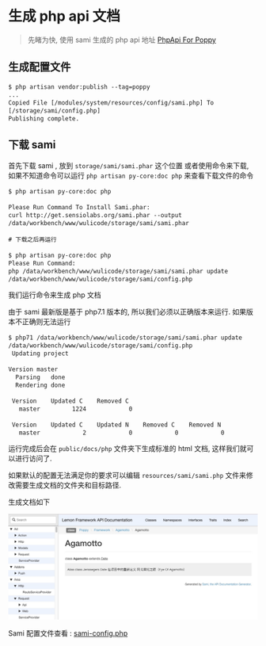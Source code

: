 # 生成 php api 文档

> 先睹为快, 使用 sami 生成的 php api 地址 [PhpApi For Poppy](https://poppy-demo.wulicode.com/docs/php/)

## 生成配置文件

```
$ php artisan vendor:publish --tag=poppy
...
Copied File [/modules/system/resources/config/sami.php] To [/storage/sami/config.php]
Publishing complete.
```

## 下载 sami

首先下载 sami , 放到 `storage/sami/sami.phar` 这个位置 或者使用命令来下载, 如果不知道命令可以运行 `php artisan py-core:doc php`
来查看下载文件的命令

```
$ php artisan py-core:doc php

Please Run Command To Install Sami.phar:
curl http://get.sensiolabs.org/sami.phar --output /data/workbench/www/wulicode/storage/sami/sami.phar

# 下载之后再运行

$ php artisan py-core:doc php
Please Run Command:
php /data/workbench/www/wulicode/storage/sami/sami.phar update /data/workbench/www/wulicode/storage/sami/config.php
```

我们运行命令来生成 php 文档

由于 sami 最新版是基于 php7.1 版本的, 所以我们必须以正确版本来运行. 如果版本不正确则无法运行

```
$ php71 /data/workbench/www/wulicode/storage/sami/sami.phar update /data/workbench/www/wulicode/storage/sami/config.php
 Updating project

Version master
  Parsing   done
  Rendering done

 Version    Updated C    Removed C
   master         1224            0

 Version    Updated C    Updated N    Removed C    Removed N
   master            2            0            0            0
```

运行完成后会在 `public/docs/php` 文件夹下生成标准的 html 文档, 这样我们就可以进行访问了.

如果默认的配置无法满足你的要求可以编辑 `resources/sami/sami.php`
文件来修改需要生成文档的文件夹和目标路径.

生成文档如下

![023624](./media/15810398480492/023624.png)

Sami 配置文件查看 : [sami-config.php](https://github.com/imvkmark/poppy-core/blob/3.0/resources/config/sami-config.php)
